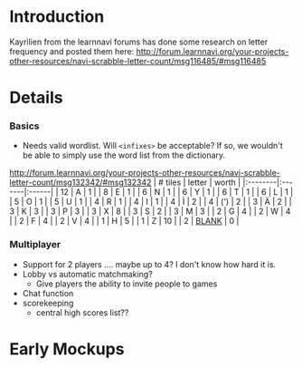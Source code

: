 # Introduction #

Kayrìlien from the learnnavi forums has done some research on letter frequency and posted them here: http://forum.learnnavi.org/your-projects-other-resources/navi-scrabble-letter-count/msg116485/#msg116485


# Details #
### Basics ###
  * Needs valid wordlist. Will `<infixes>` be acceptable? If so, we wouldn't be able to simply use the word list from the dictionary.

http://forum.learnnavi.org/your-projects-other-resources/navi-scrabble-letter-count/msg132342/#msg132342
| # tiles | letter | worth |
|:--------|:-------|:------|
| 12 | A | 1 |
| 8 | E | 1 |
| 6 | N | 1 |
| 6 | Y | 1 |
| 6 | T | 1 |
| 6 | L | 1 |
| 5 | O | 1 |
| 5 | U | 1 |
| 4 | R | 1 |
| 4 | I | 1 |
| 4 | Ì | 2 |
| 4 | (') | 2 |
| 3 | Ä | 2 |
| 3 | K | 3 |
| 3 | P | 3 |
| 3 | X | 8 |
| 3 | S | 2 |
| 3 | M | 3 |
| 2 | G | 4 |
| 2 | W | 4 |
| 2 | F | 4 |
| 2 | V | 4 |
| 1 | H | 5 |
| 1 | Z | 10 |
| 2 | [BLANK](BLANK.md) | 0 |

### Multiplayer ###
  * Support for 2 players .... maybe up to 4? I don't know how hard it is.
  * Lobby vs automatic matchmaking?
    * Give players the ability to invite people to games
  * Chat function
  * scorekeeping
    * central high scores list??

# Early Mockups #